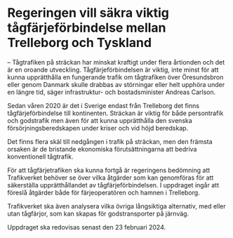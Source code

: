 # Regeringen vill säkra viktig tågfärjeförbindelse mellan Trelleborg och Tyskland

– Tågtrafiken på sträckan har minskat kraftigt under flera årtionden och det är en oroande utveckling. Tågfärjeförbindelsen är viktig, inte minst för att kunna upprätthålla en fungerande trafik om tågtrafiken över Öresundsbron eller genom Danmark skulle drabbas av störningar eller helt upphöra under en längre tid, säger infrastruktur\- och bostadsminister Andreas Carlson.

Sedan våren 2020 är det i Sverige endast från Trelleborg det finns tågfärjeförbindelse till kontinenten. Sträckan är viktig för både persontrafik och godstrafik men även för att kunna upprätthålla den svenska försörjningsberedskapen under kriser och vid höjd beredskap.

Det finns flera skäl till nedgången i trafik på sträckan, men den främsta orsaken är de bristande ekonomiska förutsättningarna att bedriva konventionell tågtrafik.

För att tågfärjetrafiken ska kunna fortgå är regeringens bedömning att Trafikverket behöver se över vilka åtgärder som kan genomföras för att säkerställa upprätthållandet av tågfärjeförbindelsen. I uppdraget ingår att föreslå åtgärder både för färjeoperatören och hamnen i Trelleborg.

Trafikverket ska även analysera vilka övriga långsiktiga alternativ, med eller utan tågfärjor, som kan skapas för godstransporter på järnväg.

Uppdraget ska redovisas senast den 23 februari 2024\.
